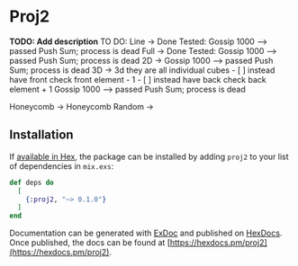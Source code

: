 # Proj2

**TODO: Add description**
TO DO:
Line -> Done
  Tested:
    Gossip 1000 --> passed
    Push Sum; process is dead
Full -> Done
  Tested:
    Gossip 1000 --> passed
    Push Sum; process is dead
2D ->
  Gossip 1000 --> passed
  Push Sum; process is dead
3D ->
  3d they are all individual cubes
    - [ ] instead have front check front element - 1
    - [ ] instead have back check back element + 1
    Gossip 1000 --> passed
    Push Sum; process is dead

Honeycomb ->
Honeycomb Random ->

## Installation

If [available in Hex](https://hex.pm/docs/publish), the package can be installed
by adding `proj2` to your list of dependencies in `mix.exs`:

```elixir
def deps do
  [
    {:proj2, "~> 0.1.0"}
  ]
end
```



Documentation can be generated with [ExDoc](https://github.com/elixir-lang/ex_doc)
and published on [HexDocs](https://hexdocs.pm). Once published, the docs can
be found at [https://hexdocs.pm/proj2](https://hexdocs.pm/proj2).
